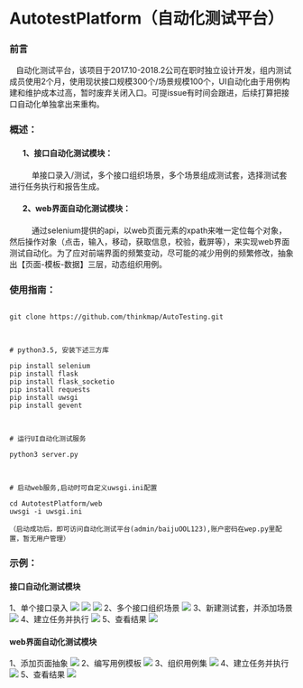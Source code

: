 # AutotestPlatform（自动化测试平台）
### 前言
    自动化测试平台，该项目于2017.10-2018.2公司在职时独立设计开发，组内测试成员使用2个月，使用现状接口规模300个/场景规模100个，UI自动化由于用例构建和维护成本过高，暂时废弃关闭入口。可提issue有时间会跟进，后续打算把接口自动化单独拿出来重构。

### 概述：
####        1、接口自动化测试模块：
            单接口录入/测试，多个接口组织场景，多个场景组成测试套，选择测试套进行任务执行和报告生成。
####         2、web界面自动化测试模块：
            通过selenium提供的api，以web页面元素的xpath来唯一定位每个对象，然后操作对象（点击，输入，移动，获取信息，校验，截屏等），来实现web界面测试自动化。为了应对前端界面的频繁变动，尽可能的减少用例的频繁修改，抽象出【页面-模板-数据】三层，动态组织用例。
        
        

### 使用指南：
<pre><code>
git clone https://github.com/thinkmap/AutoTesting.git

</pre></code>
<pre><code>
# python3.5, 安装下述三方库

pip install selenium
pip install flask
pip install flask_socketio
pip install requests
pip install uwsgi
pip install gevent

</code></pre>
<pre><code>
# 运行UI自动化测试服务

python3 server.py

</code></pre>
<pre><code>
# 启动web服务,启动时可自定义uwsgi.ini配置

cd AutotestPlatform/web
uwsgi -i uwsgi.ini

（启动成功后，即可访问自动化测试平台(admin/baijuOOL123),账户密码在wep.py里配置，暂无用户管理）
</code></pre>

### 示例：
#### 接口自动化测试模块
1、单个接口录入
![](https://github.com/thinkmap/AutoTesting/raw/master/doc/1.png)
![](https://github.com/thinkmap/AutoTesting/raw/master/doc/6.png)
![](https://github.com/thinkmap/AutoTesting/raw/master/doc/7.png)
2、多个接口组织场景
![](https://github.com/thinkmap/AutoTesting/raw/master/doc/2.png)
3、新建测试套，并添加场景
![](https://github.com/thinkmap/AutoTesting/raw/master/doc/3.png)
4、建立任务并执行
![](https://github.com/thinkmap/AutoTesting/raw/master/doc/4.png)
5、查看结果
![](https://github.com/thinkmap/AutoTesting/raw/master/doc/5.png)
#### web界面自动化测试模块
1、添加页面抽象
![](https://github.com/thinkmap/AutoTesting/raw/master/doc/11.png)
2、编写用例模板
![](https://github.com/thinkmap/AutoTesting/raw/master/doc/12.png)
3、组织用例集
![](https://github.com/thinkmap/AutoTesting/raw/master/doc/13.png)
4、建立任务并执行
![](https://github.com/thinkmap/AutoTesting/raw/master/doc/14.png)
5、查看结果
![](https://github.com/thinkmap/AutoTesting/raw/master/doc/15.png)

